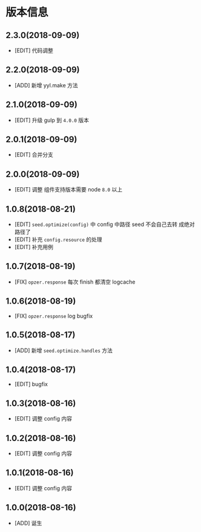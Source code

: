 # 版本信息
## 2.3.0(2018-09-09)
* [EDIT] 代码调整

## 2.2.0(2018-09-09)
* [ADD] 新增 yyl.make 方法

## 2.1.0(2018-09-09)
* [EDIT] 升级 gulp  到 `4.0.0` 版本

## 2.0.1(2018-09-09)
* [EDIT] 合并分支

## 2.0.0(2018-09-09)
* [EDIT] 调整 组件支持版本需要 node `8.0` 以上

## 1.0.8(2018-08-21)
* [EDIT] `seed.optimize(config)` 中 config 中路径 seed 不会自己去转 成绝对路径了
* [EDIT] 补充 `config.resource` 的处理
* [EDIT] 补充用例


## 1.0.7(2018-08-19)
* [FIX] `opzer.response` 每次 finish 都清空 logcache

## 1.0.6(2018-08-19)
* [FIX] `opzer.response` log bugfix

## 1.0.5(2018-08-17)
* [ADD] 新增 `seed.optimize.handles` 方法
## 1.0.4(2018-08-17)
* [EDIT] bugfix

## 1.0.3(2018-08-16)
* [EDIT] 调整 config 内容

## 1.0.2(2018-08-16)
* [EDIT] 调整 config 内容

## 1.0.1(2018-08-16)
* [EDIT] 调整 config 内容

## 1.0.0(2018-08-16)
* [ADD] 诞生
